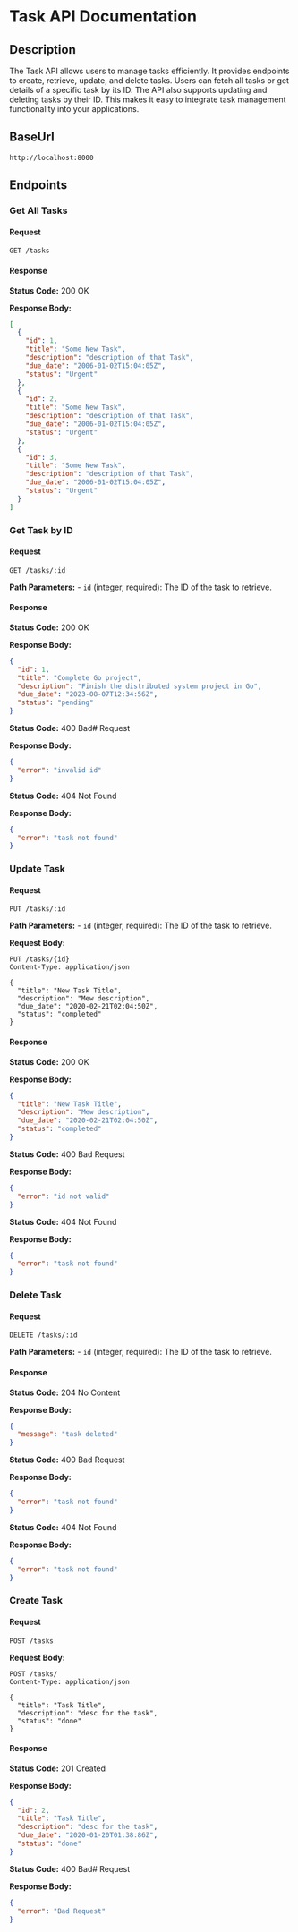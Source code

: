 # Task API Documentation

## Description

The Task API allows users to manage tasks efficiently. It provides endpoints to create, retrieve, update, and delete tasks. Users can fetch all tasks or get details of a specific task by its ID. The API also supports updating and deleting tasks by their ID. This makes it easy to integrate task management functionality into your applications.

## BaseUrl

```
http://localhost:8000
```

## Endpoints

### Get All Tasks

#### Request

`GET /tasks`

#### Response

**Status Code:** 200 OK

**Response Body:**

```json
[
  {
    "id": 1,
    "title": "Some New Task",
    "description": "description of that Task",
    "due_date": "2006-01-02T15:04:05Z",
    "status": "Urgent"
  },
  {
    "id": 2,
    "title": "Some New Task",
    "description": "description of that Task",
    "due_date": "2006-01-02T15:04:05Z",
    "status": "Urgent"
  },
  {
    "id": 3,
    "title": "Some New Task",
    "description": "description of that Task",
    "due_date": "2006-01-02T15:04:05Z",
    "status": "Urgent"
  }
]
```

### Get Task by ID

#### Request

`GET /tasks/:id`

**Path Parameters:** - `id` (integer, required): The ID of the task to retrieve.

#### Response

**Status Code:** 200 OK

**Response Body:**

```json
{
  "id": 1,
  "title": "Complete Go project",
  "description": "Finish the distributed system project in Go",
  "due_date": "2023-08-07T12:34:56Z",
  "status": "pending"
}
```

**Status Code:** 400 Bad# Request

**Response Body:**

```json
{
  "error": "invalid id"
}
```

**Status Code:** 404 Not Found

**Response Body:**

```json
{
  "error": "task not found"
}
```

### Update Task

#### Request

`PUT /tasks/:id`

**Path Parameters:** - `id` (integer, required): The ID of the task to retrieve.

**Request Body:**

```http
PUT /tasks/{id}
Content-Type: application/json

{
  "title": "New Task Title",
  "description": "Mew description",
  "due_date": "2020-02-21T02:04:50Z",
  "status": "completed"
}
```

#### Response

**Status Code:** 200 OK

**Response Body:**

```json
{
  "title": "New Task Title",
  "description": "Mew description",
  "due_date": "2020-02-21T02:04:50Z",
  "status": "completed"
}
```

**Status Code:** 400 Bad Request

**Response Body:**

```json
{
  "error": "id not valid"
}
```

**Status Code:** 404 Not Found

**Response Body:**

```json
{
  "error": "task not found"
}
```

### Delete Task

#### Request

`DELETE /tasks/:id`

**Path Parameters:** - `id` (integer, required): The ID of the task to retrieve.

#### Response

**Status Code:** 204 No Content

**Response Body:**

```json
{
  "message": "task deleted"
}
```

**Status Code:** 400 Bad Request

**Response Body:**

```json
{
  "error": "task not found"
}
```

**Status Code:** 404 Not Found

**Response Body:**

```json
{
  "error": "task not found"
}
```

### Create Task

#### Request

`POST /tasks`

**Request Body:**

```http
POST /tasks/
Content-Type: application/json

{
  "title": "Task Title",
  "description": "desc for the task",
  "status": "done"
}
```

#### Response

**Status Code:** 201 Created

**Response Body:**

```json
{
  "id": 2,
  "title": "Task Title",
  "description": "desc for the task",
  "due_date": "2020-01-20T01:38:86Z",
  "status": "done"
}
```

**Status Code:** 400 Bad# Request

**Response Body:**

```json
{
  "error": "Bad Request"
}
```
